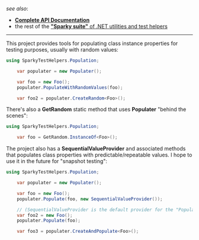﻿
_see also_:
* [**Complete API Documentation**](https://github.com/BrianSchroer/sparky-test-helpers/blob/master/SparkyTestHelpers.Populater/Help/Home.md)
* the rest of the [**"Sparky suite"** of .NET utilities and test helpers](https://www.nuget.org/profiles/BrianSchroer)
---
This project provides tools for populating class instance properties for testing purposes, usually with random values:

```csharp
using SparkyTestHelpers.Population;
```
```csharp
    var populater = new Populater();

    var foo = new Foo();
    populater.PopulateWithRandomValues(foo);

    var foo2 = populater.CreateRandom<Foo>();
```

There's also a **GetRandom** static method that uses **Populater** "behind the scenes":

```csharp
using SparkyTestHelpers.Population;
```
```csharp
    var foo = GetRandom.InstanceOf<Foo>();
```

The project also has a **SequentialValueProvider** and associated methods that populates class properties with predictable/repeatable values. I hope to use it in the future for "snapshot testing":

```csharp
using SparkyTestHelpers.Population;
```
```csharp
    var populater = new Populater();

    var foo = new Foo();
    populater.Populate(foo, new SequentialValueProvider()); 

    // (SequentialValueProvider is the default provider for the "Populate" method:
    var foo2 = new Foo();
    populater.Populate(foo);

    var foo3 = populater.CreateAndPopulate<Foo>();
```